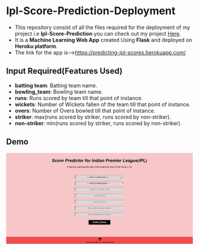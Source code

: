 # Ipl-Score-Prediction-Deployment
- This repository consist of all the files required for the deployment of my project i.e **Ipl-Score-Prediction** you can check out my project [Here](https://github.com/tushar176).
- It is a **Machine Learning Web App** created Using **Flask** and deployed on **Heroku platform**.
- The link for the app is-->https://predicting-ipl-scores.herokuapp.com/

## Input Required(Features Used)
- **batting team**: Batting team name.
- **bowling_team**: Bowling team name.
- **runs**: Runs scored by team till that point of instance.
- **wickets**: Number of Wickets fallen of the team till that point of instance.
- **overs**: Number of Overs bowled till that point of instance.
- **striker**: max(runs scored by striker, runs scored by non-striker).
- **non-striker**: min(runs scored by striker, runs scored by non-striker).

## Demo
 ![Demo of Web app](demo.gif)
